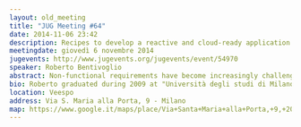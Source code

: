 ```yaml
---
layout: old_meeting
title: "JUG Meeting #64"
date: 2014-11-06 23:42
description: Recipes to develop a reactive and cloud-ready application using Scala and Akka
meetingdate: giovedì 6 novembre 2014
jugevents: http://www.jugevents.org/jugevents/event/54970
speaker: Roberto Bentivoglio
abstract: Non-functional requirements have become increasingly challenging during the last years. Nowadays we expect at least that every application provide fast response time and almost 100% uptime. Reactive Applications is a set of principles and architectural patterns allowing to build event-driven, scalable, resilient and responsive systems. One of the most interesting technologies to create Reactive Applications is the Typesafe stack and, in particular, the Akka toolkit. During this talk I will introduce it, showing how develop a reactive and cloud-ready Scala web application.
bio: Roberto graduated during 2009 at "Università degli studi di Milano" but he started to work with Java since 2005. He is studying, playing and experimenting with Scala since 2009 and he is using Scala for his everyday work since a couple of years. He spent four years in Switzerland where it worked, among others companies, for Credit Suisse Group. In the last months Roberto has helped to develop a web application following the Reactive Manifesto principles. He lives near Milano and he is employed as a Senior Scala Software Engineer at DATABIZ s.r.l.
location: Veespo
address: Via S. Maria alla Porta, 9 - Milano
map: https://www.google.it/maps/place/Via+Santa+Maria+alla+Porta,+9,+20123+Milano/@45.4664129,9.1817829,17z/data=!4m2!3m1!1s0x4786c153a8292d05:0x4c6f0a73c08286b9
---
```

